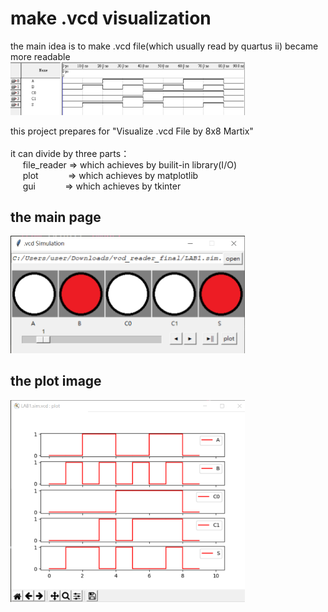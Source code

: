# make .vcd visualization
the main idea is to make .vcd file(which usually read by quartus ii) became more readable
<br>
<img src="/picture/img_quartusii.png" width="375" />

this project prepares for "Visualize .vcd File by 8x8 Martix"<br><br>
it can divide by three parts：<br>&nbsp;&nbsp;&nbsp;&nbsp;
    file_reader 
                => which achieves by builit-in library(I/O)<br>&nbsp;&nbsp;&nbsp;&nbsp;
    plot        &nbsp;&nbsp;&nbsp;&nbsp;&nbsp;&nbsp;&nbsp;&nbsp;&nbsp;&nbsp;
                => which achieves by matplotlib<br>&nbsp;&nbsp;&nbsp;&nbsp;
    gui         &nbsp;&nbsp;&nbsp;&nbsp;&nbsp;&nbsp;&nbsp;&nbsp;&nbsp;&nbsp;
                => which achieves by tkinter<br>


## the main page
<img src="/picture/img_main.png" width="375" />


## the plot image
<img src="/picture/img_plot.png" width="375" />


